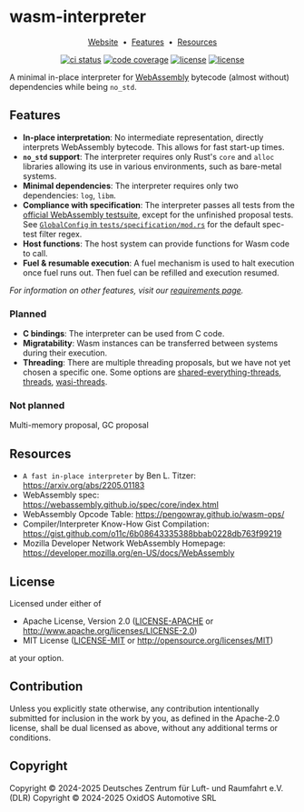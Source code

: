 # wasm-interpreter

<p align="center">
  <a href="https://dlr-ft.github.io/wasm-interpreter/main/">Website</a> &nbsp;&bull;&nbsp;
  <a href="#features">Features</a> &nbsp;&bull;&nbsp;
  <a href="#resources">Resources</a>
</p>
<p align="center">
  <a href="https://github.com/DLR-FT/wasm-interpreter/actions/workflows/nix.yaml"><img src="https://github.com/DLR-FT/wasm-interpreter/actions/workflows/nix.yaml/badge.svg" alt="ci status" /></a>
  <a href="https://app.codecov.io/github/dlr-ft/wasm-interpreter"><img src="https://img.shields.io/codecov/c/github/DLR-FT/wasm-interpreter" alt="code coverage" /></a>
  <a href="https://dlr-ft.github.io/wasm-interpreter/main/rustdoc/wasm"><img src="https://img.shields.io/badge/rustdoc-passing-orange" alt="license" /></a>
  <a href="#license"><img src="https://img.shields.io/badge/license-MIT%20or%20Apache%202.0-blue" alt="license" /></a>
</p>

A minimal in-place interpreter for [WebAssembly](https://webassembly.org/) bytecode (almost without) dependencies while being `no_std`.

## Features

- **In-place interpretation**: No intermediate representation, directly interprets WebAssembly bytecode. This allows for fast start-up times.
- **`no_std` support**: The interpreter requires only Rust's `core` and `alloc` libraries allowing its use in various environments, such as bare-metal systems.
- **Minimal dependencies**: The interpreter requires only two dependencies: `log`, `libm`.
- **Compliance with specification**: The interpreter passes all tests from the [official WebAssembly testsuite](https://github.com/WebAssembly/testsuite), except for the unfinished proposal tests. See [`GlobalConfig` in `tests/specification/mod.rs`](tests/specification/mod.rs) for the default spec-test filter regex.
- **Host functions**: The host system can provide functions for Wasm code to call.
- **Fuel & resumable execution**: A fuel mechanism is used to halt execution once fuel runs out. Then fuel can be refilled and execution resumed.

_For information on other features, visit our [requirements page](https://dlr-ft.github.io/wasm-interpreter/main/requirements/html/index.html)._

### Planned

- **C bindings**: The interpreter can be used from C code.
- **Migratability**: Wasm instances can be transferred between systems during their execution.
- **Threading**: There are multiple threading proposals, but we have not yet chosen a specific one. Some options are [shared-everything-threads](https://github.com/WebAssembly/shared-everything-threads), [threads](https://github.com/WebAssembly/threads), [wasi-threads](https://github.com/WebAssembly/wasi-threads).

### Not planned

Multi-memory proposal, GC proposal

## Resources

- `A fast in-place interpreter` by Ben L. Titzer: https://arxiv.org/abs/2205.01183
- WebAssembly spec: https://webassembly.github.io/spec/core/index.html
- WebAssembly Opcode Table: https://pengowray.github.io/wasm-ops/
- Compiler/Interpreter Know-How Gist Compilation: https://gist.github.com/o11c/6b08643335388bbab0228db763f99219
- Mozilla Developer Network WebAssembly Homepage: https://developer.mozilla.org/en-US/docs/WebAssembly

## License

Licensed under either of

- Apache License, Version 2.0 ([LICENSE-APACHE](LICENSE-APACHE) or http://www.apache.org/licenses/LICENSE-2.0)
- MIT License ([LICENSE-MIT](LICENSE-MIT) or http://opensource.org/licenses/MIT)

at your option.

## Contribution

Unless you explicitly state otherwise, any contribution intentionally submitted for inclusion in the work by you, as defined in the Apache-2.0 license, shall be dual licensed as above, without any additional terms or conditions.

## Copyright

Copyright © 2024-2025 Deutsches Zentrum für Luft- und Raumfahrt e.V. (DLR)
Copyright © 2024-2025 OxidOS Automotive SRL
